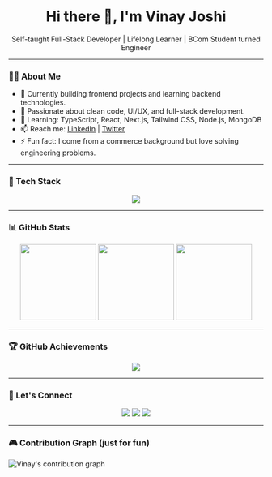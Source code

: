 <h1 align="center">Hi there 👋, I'm Vinay Joshi</h1>

<p align="center">
  Self-taught Full-Stack Developer | Lifelong Learner | BCom Student turned Engineer
</p>

---

### 🧑‍💻 About Me

- 💼 Currently building frontend projects and learning backend technologies.
- 🎯 Passionate about clean code, UI/UX, and full-stack development.
- 🚀 Learning: TypeScript, React, Next.js, Tailwind CSS, Node.js, MongoDB
- 📫 Reach me: [LinkedIn](https://linkedin.com/in/your-profile) | [Twitter](https://twitter.com/yourhandle)
- ⚡ Fun fact: I come from a commerce background but love solving engineering problems.

---

### 🚀 Tech Stack

<p align="center">
  <img src="https://skillicons.dev/icons?i=html,css,js,ts,react,nextjs,tailwind,nodejs,express,mongodb,mysql,git,github,vscode" />
</p>

---

### 📊 GitHub Stats

<div align="center">
  <img src="https://github-readme-stats.vercel.app/api?username=vinayjoshi&show_icons=true&theme=radical" height="150" />
  <img src="https://github-readme-streak-stats.herokuapp.com/?user=vinayjoshi&theme=radical" height="150" />
  <img src="https://github-readme-stats.vercel.app/api/top-langs/?username=vinayjoshi&layout=compact&theme=radical" height="150" />
</div>

---

### 🏆 GitHub Achievements

<div align="center">
  <img src="https://github-profile-trophy.vercel.app/?username=vinayjoshi&theme=algolia&no-frame=true&column=6" />
</div>

---

### 🔗 Let's Connect

<p align="center">
  <a href="https://linkedin.com/in/your-profile"><img src="https://img.shields.io/badge/LinkedIn-blue?logo=linkedin&style=for-the-badge" /></a>
  <a href="https://twitter.com/yourhandle"><img src="https://img.shields.io/badge/Twitter-black?logo=twitter&style=for-the-badge" /></a>
  <a href="mailto:your.email@example.com"><img src="https://img.shields.io/badge/Gmail-red?logo=gmail&style=for-the-badge" /></a>
</p>

---

### 🎮 Contribution Graph (just for fun)

<picture>
  <source media="(prefers-color-scheme: dark)" srcset="https://raw.githubusercontent.com/vinayjoshi/vinayjoshi/output/pacman-contribution-graph-dark.svg">
  <source media="(prefers-color-scheme: light)" srcset="https://raw.githubusercontent.com/vinayjoshi/vinayjoshi/output/pacman-contribution-graph.svg">
  <img alt="Vinay's contribution graph" src="https://raw.githubusercontent.com/vinayjoshi/vinayjoshi/output/pacman-contribution-graph.svg">
</picture>
